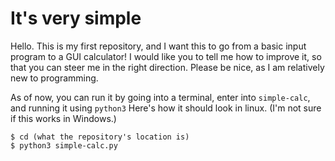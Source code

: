 # It's very simple

Hello. This is my first repository, and I want this to go from a basic input program to a GUI calculator! I would like you to tell me how to improve it, so that you can steer me in the right direction. Please be nice, as I am relatively new to programming.

As of now, you can run it by going into a terminal, enter into `simple-calc`, and running it using `python3`
Here's how it should look in linux. (I'm not sure if this works in Windows.)
```
$ cd (what the repository's location is)
$ python3 simple-calc.py
```
